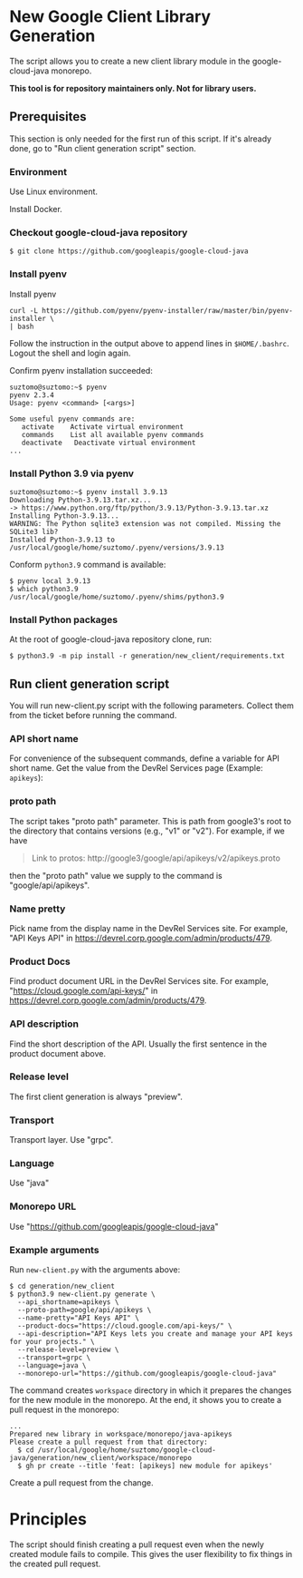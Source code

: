 # New Google Client Library Generation

The script allows you to create a new client library module in the
google-cloud-java monorepo.

**This tool is for repository maintainers only. Not for library users.**

## Prerequisites

This section is only needed for the first run of this script. If it's already
done, go to "Run client generation script" section.


### Environment

Use Linux environment.

Install Docker.

### Checkout google-cloud-java repository

```
$ git clone https://github.com/googleapis/google-cloud-java
```

### Install pyenv

Install pyenv

```
curl -L https://github.com/pyenv/pyenv-installer/raw/master/bin/pyenv-installer \
| bash
```

Follow the instruction in the output above to append lines in `$HOME/.bashrc`.
Logout the shell and login again.

Confirm pyenv installation succeeded:

```
suztomo@suztomo:~$ pyenv
pyenv 2.3.4
Usage: pyenv <command> [<args>]

Some useful pyenv commands are:
   activate    Activate virtual environment
   commands    List all available pyenv commands
   deactivate   Deactivate virtual environment
...
```

### Install Python 3.9 via pyenv

```
suztomo@suztomo:~$ pyenv install 3.9.13
Downloading Python-3.9.13.tar.xz...
-> https://www.python.org/ftp/python/3.9.13/Python-3.9.13.tar.xz
Installing Python-3.9.13...
WARNING: The Python sqlite3 extension was not compiled. Missing the SQLite3 lib?
Installed Python-3.9.13 to /usr/local/google/home/suztomo/.pyenv/versions/3.9.13
```

Conform `python3.9` command is available:

```
$ pyenv local 3.9.13
$ which python3.9
/usr/local/google/home/suztomo/.pyenv/shims/python3.9
```

### Install Python packages

At the root of google-cloud-java repository clone, run:

```
$ python3.9 -m pip install -r generation/new_client/requirements.txt
```

## Run client generation script

You will run new-client.py script with the following parameters.
Collect them from the ticket before running the command.

### API short name

For convenience of the subsequent commands, define a variable for API short name.
Get the value from the DevRel Services page (Example: `apikeys`):

### proto path

The script takes "proto path" parameter. This is path from google3's root to the
directory that contains versions (e.g., "v1" or "v2"). For example, if we
have 

> Link to protos: http://google3/google/api/apikeys/v2/apikeys.proto

then the "proto path" value we supply to the command is "google/api/apikeys".

### Name pretty

Pick name from the display name in the DevRel Services site.
For example, "API Keys API" in
https://devrel.corp.google.com/admin/products/479.

### Product Docs

Find product document URL in the DevRel Services site.
For example, "https://cloud.google.com/api-keys/" in
https://devrel.corp.google.com/admin/products/479.

### API description

Find the short description of the API. Usually the first sentence in the product
document above.

### Release level

The first client generation is always "preview".

### Transport

Transport layer. Use "grpc".


### Language

Use "java"

### Monorepo URL

Use "https://github.com/googleapis/google-cloud-java"


### Example arguments

Run `new-client.py` with the arguments above:

```
$ cd generation/new_client
$ python3.9 new-client.py generate \
  --api_shortname=apikeys \
  --proto-path=google/api/apikeys \
  --name-pretty="API Keys API" \
  --product-docs="https://cloud.google.com/api-keys/" \
  --api-description="API Keys lets you create and manage your API keys for your projects." \
  --release-level=preview \
  --transport=grpc \
  --language=java \
  --monorepo-url="https://github.com/googleapis/google-cloud-java"
```

The command creates `workspace` directory in which it prepares the changes for
the new module in the monorepo. At the end, it shows you to create a pull
request in the monorepo:

```
...
Prepared new library in workspace/monorepo/java-apikeys
Please create a pull request from that directory:
  $ cd /usr/local/google/home/suztomo/google-cloud-java/generation/new_client/workspace/monorepo
  $ gh pr create --title 'feat: [apikeys] new module for apikeys'
```

Create a pull request from the change.

# Principles

The script should finish creating a pull request even when the newly created
module fails to compile. This gives the user flexibility to fix things in the
created pull request.

